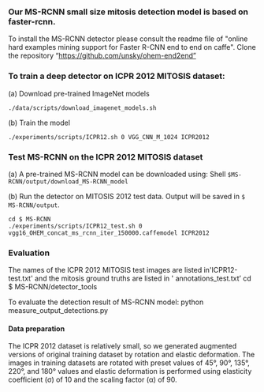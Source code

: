 ### Our MS-RCNN small size mitosis detection model is based on faster-rcnn.
To install the MS-RCNN detector please consult the readme file of "online hard examples mining support for Faster R-CNN end to end on caffe".
Clone the repository “https://github.com/unsky/ohem-end2end”


###  To train a deep detector on ICPR 2012 MITOSIS dataset:
(a)	Download pre-trained ImageNet models
```Shell
./data/scripts/download_imagenet_models.sh
```

(b)	Train the model
```Shell
./experiments/scripts/ICPR12.sh 0 VGG_CNN_M_1024 ICPR2012 
```

### Test MS-RCNN on the ICPR 2012 MITOSIS dataset
(a)	A pre-trained MS-RCNN model can be downloaded using:
Shell
`$MS-RCNN/output/download_MS-RCNN_model`

(b)	Run the detector on MITOSIS 2012 test data. Output will be saved in `$ MS-RCNN/output`.
```Shell
cd $ MS-RCNN 
./experiments/scripts/ICPR12_test.sh 0 vgg16_OHEM_concat_ms_rcnn_iter_150000.caffemodel ICPR2012
```
### Evaluation 
The names of the ICPR 2012 MITOSIS test images are listed in'ICPR12-test.txt' and the mitosis ground truths are listed in ' annotations_test.txt’ 
cd $ MS-RCNN/detector_tools 

To evaluate the detection result of MS-RCNN model:
python measure_output_detections.py

#### Data preparation
The ICPR 2012 dataset is relatively small, so we generated augmented versions of original training dataset by rotation and elastic deformation. The images in training datasets are rotated with preset values of 45°, 90°, 135°, 220°, and 180° values and elastic deformation  is performed using elasticity coefficient (σ) of 10 and the scaling factor (α) of 90.

